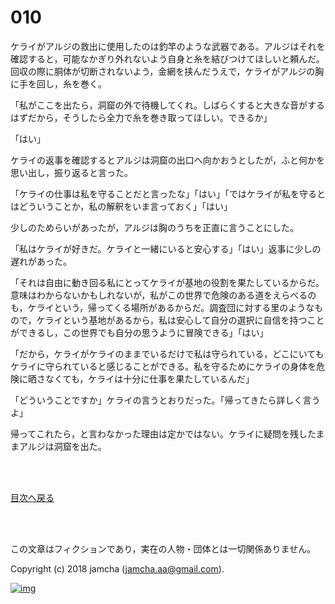 # 010

ケライがアルジの救出に使用したのは釣竿のような武器である。アルジはそれを確認すると，可能なかぎり外れないよう自身と糸を結びつけてほしいと頼んだ。回収の際に胴体が切断されないよう，金網を挟んだうえで，ケライがアルジの胸に手を回し，糸を巻く。  

「私がここを出たら，洞窟の外で待機してくれ。しばらくすると大きな音がするはずだから，そうしたら全力で糸を巻き取ってほしい。できるか」  

「はい」  

ケライの返事を確認するとアルジは洞窟の出口へ向かおうとしたが，ふと何かを思い出し，振り返ると言った。  

「ケライの仕事は私を守ることだと言ったな」「はい」「ではケライが私を守るとはどういうことか，私の解釈をいま言っておく」「はい」  

少しのためらいがあったが，アルジは胸のうちを正直に言うことにした。  

「私はケライが好きだ。ケライと一緒にいると安心する」「はい」返事に少しの遅れがあった。  

「それは自由に動き回る私にとってケライが基地の役割を果たしているからだ。意味はわからないかもしれないが，私がこの世界で危険のある道をえらべるのも，ケライという，帰ってくる場所があるからだ。調査団に対する里のようなもので，ケライという基地があるから，私は安心して自分の選択に自信を持つことができるし，この世界でも自分の思うように冒険できる」「はい」  

「だから，ケライがケライのままでいるだけで私は守られている，どこにいてもケライに守られていると感じることができる。私を守るためにケライの身体を危険に晒さなくても，ケライは十分に仕事を果たしているんだ」  

「どういうことですか」ケライの言うとおりだった。「帰ってきたら詳しく言うよ」  

帰ってこれたら，と言わなかった理由は定かではない。ケライに疑問を残したままアルジは洞窟を出た。  

<br>  
<br>  

[目次へ戻る](https://github.com/jamcha-aa/OblivionReports/blob/master/README.md)  

<br>  
<br>  

この文章はフィクションであり，実在の人物・団体とは一切関係ありません。  

Copyright (c) 2018 jamcha (jamcha.aa@gmail.com).  

[![img](http://i.creativecommons.org/l/by-nc-sa/4.0/88x31.png)](http://creativecommons.org/licenses/by-nc-sa/4.0/deed)